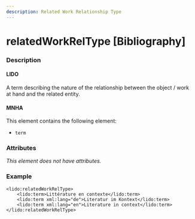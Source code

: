 ```yaml
---
description: Related Work Relationship Type
---
```


# relatedWorkRelType \[Bibliography\]

### Description

#### LIDO

A term describing the nature of the relationship between the object / work at hand and the related entity.

#### MNHA

This element contains the following element:

* `term`

### Attributes

_This element does not have attributes._

### Example

```markup
<lido:relatedWorkRelType>
    <lido:term>Littérature en contexte</lido:term>
    <lido:term xml:lang="de">Literatur im Kontext</lido:term>
    <lido:term xml:lang="en">Literature in context</lido:term>
</lido:relatedWorkRelType>
```

